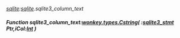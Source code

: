 _[sqlite](../../modules/sqlite/sqlite-module.md):[sqlite](../../modules/sqlite/sqlite-module.md).sqlite3\_column\_text_
##### Function sqlite3\_column\_text:[wonkey.types.Cstring](../../modules/wonkey/wonkey-types-cstring.md)( :[sqlite3_stmt](../../modules/sqlite/sqlite-sqlite3_stmt.md) Ptr,iCol:[Int](../../modules/wonkey/wonkey-types-int.md) )
